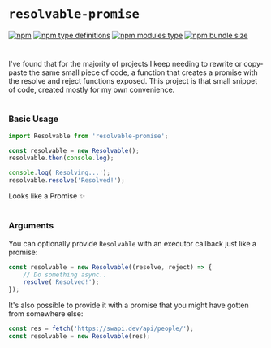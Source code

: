 # `resolvable-promise`
[![npm](https://img.shields.io/npm/v/resolvable-promise?style=for-the-badge)](https://www.npmjs.com/package/resolvable-promise) [![npm type definitions](https://img.shields.io/npm/types/resolvable-promise?style=for-the-badge)](#) [![npm modules type](https://img.shields.io/badge/modules-hybrid-blue?style=for-the-badge)](#) [![npm bundle size](https://img.shields.io/bundlephobia/min/resolvable-promise?style=for-the-badge)](https://bundlephobia.com/package/resolvable-promise)

#

I've found that for the majority of projects I keep needing to rewrite or copy-paste the same small piece of code,
a function that creates a promise with the resolve and reject functions exposed. This project is that small snippet
of code, created mostly for my own convenience.


#

### Basic Usage

```js
import Resolvable from 'resolvable-promise';

const resolvable = new Resolvable();
resolvable.then(console.log);

console.log('Resolving...');
resolvable.resolve('Resolved!');
```

Looks like a Promise ✨
#

### Arguments

You can optionally provide `Resolvable` with an executor callback just like a promise:

```js
const resolvable = new Resolvable((resolve, reject) => {
	// Do something async..
	resolve('Resolved!');
});
```

It's also possible to provide it with a promise that you might have gotten from somewhere else:

```js
const res = fetch('https://swapi.dev/api/people/');
const resolvable = new Resolvable(res);
```
